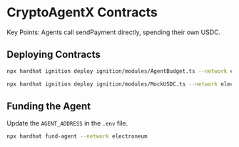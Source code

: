 # CryptoAgentX Contracts

Key Points:
Agents call sendPayment directly, spending their own USDC.

## Deploying Contracts

```bash
npx hardhat ignition deploy ignition/modules/AgentBudget.ts --network electroneum
```

```bash
npx hardhat ignition deploy ignition/modules/MockUSDC.ts --network electroneum
```

## Funding the Agent

Update the `AGENT_ADDRESS` in the `.env` file.

```bash
npx hardhat fund-agent --network electroneum
```
